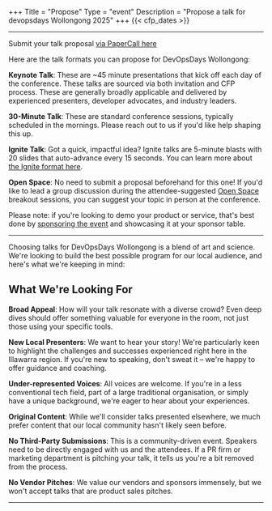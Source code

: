 +++
Title = "Propose"
Type = "event"
Description = "Propose a talk for devopsdays Wollongong 2025"
+++
  {{< cfp_dates >}}

---

Submit your talk proposal [via PaperCall here](https://www.papercall.io/devopsdays-wollongong)

Here are the talk formats you can propose for DevOpsDays Wollongong:

**Keynote Talk**: These are ~45 minute presentations that kick off each day of the conference. These talks are sourced via both invitation and CFP process. These are generally broadly applicable and delivered by experienced presenters, developer advocates, and industry leaders.

**30-Minute Talk**: These are standard conference sessions, typically scheduled in the mornings. Please reach out to us if you'd like help shaping this up.

**Ignite Talk**: Got a quick, impactful idea? Ignite talks are 5-minute blasts with 20 slides that auto-advance every 15 seconds. You can learn more about [the Ignite format here](/ignite-talks-format/).

**Open Space**: No need to submit a proposal beforehand for this one! If you'd like to lead a group discussion during the attendee-suggested [Open Space](/open-space-format/) breakout sessions, you can suggest your topic in person at the conference.

Please note: if you're looking to demo your product or service, that's best done by [sponsoring the event](./sponsor/) and showcasing it at your sponsor table.

---

Choosing talks for DevOpsDays Wollongong is a blend of art and science. We're looking to build the best possible program for our local audience, and here's what we're keeping in mind:

## What We're Looking For

**Broad Appeal**: How will your talk resonate with a diverse crowd? Even deep dives should offer something valuable for everyone in the room, not just those using your specific tools.

**New Local Presenters**: We want to hear your story! We're particularly keen to highlight the challenges and successes experienced right here in the Illawarra region. If you're new to speaking, don't sweat it – we're happy to offer guidance and coaching.

**Under-represented Voices**: All voices are welcome. If you're in a less conventional tech field, part of a large traditional organisation, or simply have a unique background, we're eager to hear about your experiences.

**Original Content**: While we'll consider talks presented elsewhere, we much prefer content that our local community hasn't likely seen before.

**No Third-Party Submissions**: This is a community-driven event. Speakers need to be directly engaged with us and the attendees. If a PR firm or marketing department is pitching your talk, it tells us you're a bit removed from the process.

**No Vendor Pitches**: We value our vendors and sponsors immensely, but we won't accept talks that are product sales pitches.

---
